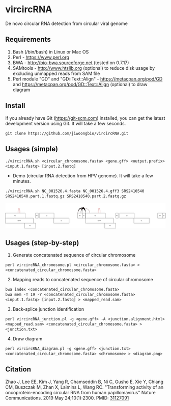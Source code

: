 # vircircRNA

De novo circular RNA detection from circular viral genome


## Requirements

1. Bash (/bin/bash) in Linux or Mac OS
2. Perl - https://www.perl.org
3. BWA - http://bio-bwa.sourceforge.net (tested on 0.7.17)
4. SAMtools - http://www.htslib.org (optional) to reduce disk usage by excluding unmapped reads from SAM file
5. Perl module "GD" and "GD::Text::Align" - https://metacpan.org/pod/GD and https://metacpan.org/pod/GD::Text::Align (optional) to draw diagram


## Install

If you already have Git (https://git-scm.com) installed, you can get the latest development version using Git. It will take a few seconds.
```
git clone https://github.com/jiwoongbio/vircircRNA.git
```


## Usages (simple)

```
./vircircRNA.sh <circular_chromosome.fasta> <gene.gff> <output.prefix> <input.1.fastq> [input.2.fastq]
```

* Demo (circular RNA detection from HPV genome). It will take a few minutes.
```
./vircircRNA.sh NC_001526.4.fasta NC_001526.4.gff3 SRS2410540 SRS2410540.part.1.fastq.gz SRS2410540.part.2.fastq.gz
```
![](SRS2410540.vircircRNA_diagram.png)


## Usages (step-by-step)

1. Generate concatenated sequence of circular chromosome
```
perl vircircRNA_chromosome.pl <circular_chromosome.fasta> > <concatenated_circular_chromosome.fasta>
```

2. Mapping reads to concatenated sequence of circular chromosome
```
bwa index <concatenated_circular_chromosome.fasta>
bwa mem -T 19 -Y <concatenated_circular_chromosome.fasta> <input.1.fastq> [input.2.fastq] > <mapped_read.sam>
```

3. Back-splice junction identification
```
perl vircircRNA_junction.pl -g <gene.gff> -A <junction.alignment.html> <mapped_read.sam> <concatenated_circular_chromosome.fasta> > <junction.txt>
```

4. Draw diagram
```
perl vircircRNA_diagram.pl -g <gene.gff> <junction.txt> <concatenated_circular_chromosome.fasta> <chromosome> > <diagram.png>
```


## Citation

Zhao J, Lee EE, Kim J, Yang R, Chamseddin B, Ni C, Gusho E, Xie Y, Chiang CM, Buszczak M, Zhan X, Laimins L, Wang RC.
"Transforming activity of an oncoprotein-encoding circular RNA from human papillomavirus"
Nature Communications. 2019 May 24;10(1):2300.
PMID: [31127091](https://www.ncbi.nlm.nih.gov/pubmed/31127091)
